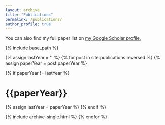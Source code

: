 ```yaml
---
layout: archive
title: "Publications"
permalink: /publications/
author_profile: true
---
```



You can also find my full paper list on <u><a href="https://scholar.google.com/citations?user=ozllxV4AAAAJ">my Google Scholar profile</a>.</u>

{% include base_path %}

<table style="border-collapse: separate; border: none;">
<tbody>
{% assign lastYear = '' %}
{% for post in site.publications reversed %}
  {% assign paperYear = post.paperYear %}

  {% if paperYear != lastYear %}
    <h1 style="font-size: huge;"><b>{{paperYear}}</b></h1>
    {% assign lastYear = paperYear %}
  {% endif %}

  {% include archive-single.html %}
{% endfor %}
</tbody>
</table>